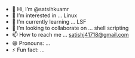 - 👋 Hi, I’m @satsihkuamr
- 👀 I’m interested in ... Linux
- 🌱 I’m currently learning ... LSF
- 💞️ I’m looking to collaborate on ... shell scripting
- 📫 How to reach me ... satishj41718@gmail.com
- 😄 Pronouns: ...
- ⚡ Fun fact: ...

<!---
satsihkuamr/satsihkuamr is a ✨ special ✨ repository because its `README.md` (this file) appears on your GitHub profile.
You can click the Preview link to take a look at your changes.
--->
